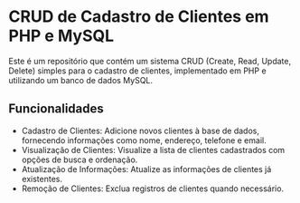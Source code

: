 # CRUD de Cadastro de Clientes em PHP e MySQL
Este é um repositório que contém um sistema CRUD (Create, Read, Update, Delete) simples para o cadastro de clientes, implementado em PHP e utilizando um banco de dados MySQL.

## Funcionalidades
-  Cadastro de Clientes: Adicione novos clientes à base de dados, fornecendo informações como nome, endereço, telefone e email.
-  Visualização de Clientes: Visualize a lista de clientes cadastrados com opções de busca e ordenação.
-  Atualização de Informações: Atualize as informações de clientes já existentes.
-  Remoção de Clientes: Exclua registros de clientes quando necessário.
